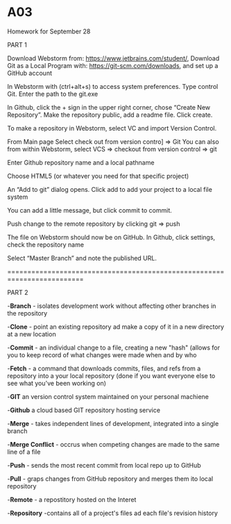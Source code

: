 # A03
Homework for September 28


PART 1

Download Webstorm from: https://www.jetbrains.com/student/, Download Git as a Local Program with:  https://git-scm.com/downloads, and set up a GitHub account

In Webstorm with (ctrl+alt+s) to access system preferences. Type control Git. Enter the path to the git.exe

In Github, click the + sign in the upper right corner, chose “Create New Repository”. Make the repository public, add a readme file. Click create.

To make a repository in Webstorm, select VC and import Version Control.

From Main page Select check out from version contro] => Git
You can also from within Webstorm, select VCS => checkout from version control => git

Enter Github repository name and a local pathname

Choose HTML5 (or whatever you need for that specific project)

An “Add to git” dialog opens. Click add to add your project to a local file system

You can add a little message, but click commit to commit.

Push change to the remote repository by clicking git => push

The file on Webstorm should now be on GitHub. In Github, click settings, check the repository name

Select “Master Branch” and note the published URL. 


=========================================================================

PART 2

-**Branch** - isolates development work without affecting other branches in the repository

-**Clone** - point an existing repository ad make a copy of it in a new directory at a new location

-**Commit** - an individual change to a file, creating a new "hash" (allows for you to keep record of what changes were made when and by who

-**Fetch** - a command that downloads commits, files, and refs from a repository into a your local repository (done if you want everyone else to see what you've been working on)

-**GIT** an version control system maintained on your personal machiene

-**Github** a cloud based GIT repository hosting service

-**Merge** - takes independent lines of development, integrated into a single branch

-**Merge Conflict** - occrus when competing changes are made to the same line of a file

-**Push** - sends the most recent commit from local repo up to GitHub

-**Pull** - graps changes from GitHub repository and merges them ito local repository

-**Remote** - a repostitory hosted on the Interet

-**Repository** -contains all of a project's files ad each file's revision history


